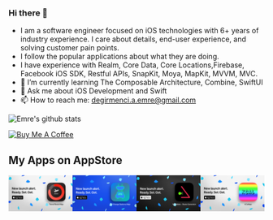 ### Hi there 👋

- I am a software engineer focused on iOS technologies with 6+ years of industry experience. I care about details, end-user experience, and solving customer pain points. 
- I follow the popular applications about what they are doing.
- I have experience with Realm, Core Data, Core Locations,Firebase, Facebook iOS SDK, Restful APIs, SnapKit, Moya, MapKit, MVVM, MVC. 
- 🌱 I’m currently learning The Composable Architecture, Combine, SwiftUI
- 💬 Ask me about iOS Development and Swift
- 📫 How to reach me: degirmenci.a.emre@gmail.com

![Emre's github stats](https://github-readme-stats.vercel.app/api?username=emrdgrmnci&show_icons=true&line_height=30)

<a href="https://www.buymeacoffee.com/mkNqZf8Nt8" target="_blank"><img src="https://cdn.buymeacoffee.com/buttons/v2/default-blue.png" alt="Buy Me A Coffee" style="height: 60px !important;width: 217px !important;" ></a>

## My Apps on AppStore
<div style="display: flex;">
    <div>
        <a href="https://apps.apple.com/tr/app/travel-route-map/id6504141706?platform=iphone">
            <img src="https://github.com/emrdgrmnci/emrdgrmnci/blob/master/travelroutemap.png" width="400"/>
            <br>
        </a>
    </div>
    <div>
        <a href="https://apps.apple.com/tr/app/ev-charge-stations-map/id6466442459">
            <img src="https://github.com/emrdgrmnci/emrdgrmnci/blob/master/ev.png" width="400"/>
            <br>
        </a>
    </div>
    <div>
    <a href = "https://apps.apple.com/tr/app/walk-mate-weight-loss/id6739468121">
        <img src="https://github.com/emrdgrmnci/emrdgrmnci/blob/master/walkmate.png" width="400"/>
        <br>
    </a>
    </div>
    <div>
    <a href="https://apps.apple.com/us/app/kcalapp/id1637391298">
       <img src="https://github.com/emrdgrmnci/emrdgrmnci/blob/master/kcal.png" width="400"/>
    </a>
    </div>


